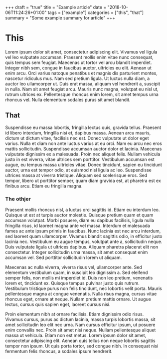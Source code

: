 +++
draft = "true"
title = "Example article"
date = "2018-10-06T11:24:26+01:00"
tags = ["example"]
categories = ["this", "that"]
summary = "Some example summary for article"
+++

# This

Lorem ipsum dolor sit amet, consectetur adipiscing elit. Vivamus vel ligula vel leo vulputate accumsan. Praesent mollis enim vitae nunc consequat, quis tempus sem feugiat. Maecenas ut tortor vel arcu blandit imperdiet. Integer nibh sem, congue in faucibus auctor, ultricies eu elit. Aenean ut enim arcu. Orci varius natoque penatibus et magnis dis parturient montes, nascetur ridiculus mus. Nam sed pretium ligula. Ut luctus nulla diam, a auctor leo ullamcorper ut. Duis erat massa, aliquam vel hendrerit a, suscipit in nulla. Nam sit amet feugiat arcu. Mauris nunc magna, volutpat eu nisl ut, rutrum ultrices ex. Pellentesque rhoncus enim lorem, sit amet tempus urna rhoncus vel. Nulla elementum sodales purus sit amet blandit.

## That

Suspendisse eu massa lobortis, fringilla lectus quis, gravida tellus. Praesent id libero interdum, fringilla nisi et, dapibus massa. Aenean arcu mauris, dictum ut dictum vitae, facilisis nec est. Donec vulputate ut dolor eget varius. Nulla et diam non ante luctus varius at eu orci. Nam eu arcu nec eros mattis sollicitudin. Suspendisse accumsan auctor dolor et lacinia. Maecenas vulputate dignissim ex a malesuada. Proin nec aliquet felis. Nullam vehicula justo in est viverra, vitae ultrices sem porttitor. Vestibulum accumsan est augue, eu tempus massa ultricies vitae. Donec tincidunt, sapien eu tincidunt auctor, urna est tempor odio, at euismod nisl ligula ac leo. Suspendisse ultrices massa at viverra tristique. Aliquam sed scelerisque eros. Sed tempor, libero ut porttitor semper, quam diam gravida est, at pharetra est ex finibus arcu. Etiam eu fringilla magna.

### The othjer

Praesent mollis rhoncus nisl, a luctus orci sagittis id. Etiam eu interdum leo. Quisque ut est at turpis auctor molestie. Quisque pretium quam et quam accumsan volutpat. Morbi posuere, diam eu dapibus facilisis, ligula nulla fringilla risus, id laoreet magna ante vel massa. Interdum et malesuada fames ac ante ipsum primis in faucibus. Nunc lacinia est nec arcu interdum, sed laoreet quam ullamcorper. Vivamus blandit sagittis odio, in efficitur justo lacinia nec. Vestibulum eu augue tempus, volutpat ante a, sollicitudin neque. Duis vulputate ligula ut ultrices dapibus. Aliquam pharetra placerat elit non consectetur. Integer sollicitudin urna massa, sit amet consequat enim accumsan vel. Sed porttitor sollicitudin lorem ut aliquam.

Maecenas ac nulla viverra, viverra risus vel, ullamcorper ante. Sed elementum vestibulum quam, in suscipit leo dignissim a. Sed eleifend semper felis, non mollis mi imperdiet id. Duis non leo pretium, venenatis lorem et, tincidunt ex. Quisque tempus pulvinar justo quis rutrum. Vestibulum tristique purus non felis tincidunt, nec lobortis velit porta. Mauris pellentesque magna at congue venenatis. Nulla risus magna, cursus vitae rhoncus eget, ornare at neque. Nullam pretium mattis ornare. Ut augue lectus, cursus quis sapien eget, laoreet cursus nisi.

Proin elementum nibh at ornare facilisis. Etiam dignissim odio risus. Vivamus cursus, purus ac dictum lacinia, massa turpis lobortis massa, sit amet sollicitudin leo elit nec urna. Nam cursus efficitur ipsum, ut posuere enim convallis nec. Proin sit amet nisi neque. Nullam pellentesque aliquet massa ut vehicula. Etiam non est metus. Lorem ipsum dolor sit amet, consectetur adipiscing elit. Aenean quis tellus non neque lobortis sagittis tempor non ipsum. Ut quis porta tortor, sed congue nibh. In consequat nisi fermentum felis rhoncus, a sodales ipsum hendrerit.
